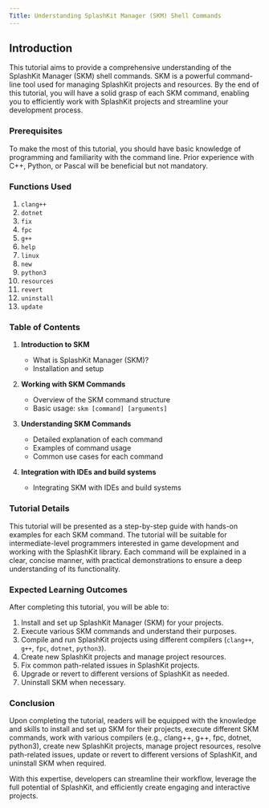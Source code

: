 ```yaml
---
Title: Understanding SplashKit Manager (SKM) Shell Commands
---
```


## Introduction

This tutorial aims to provide a comprehensive understanding of the SplashKit Manager (SKM) shell
commands. SKM is a powerful command-line tool used for managing SplashKit projects and resources. By
the end of this tutorial, you will have a solid grasp of each SKM command, enabling you to
efficiently work with SplashKit projects and streamline your development process.

### Prerequisites

To make the most of this tutorial, you should have basic knowledge of programming and familiarity
with the command line. Prior experience with C++, Python, or Pascal will be beneficial but not
mandatory.

### Functions Used

1. `clang++`
1. `dotnet`
1. `fix`
1. `fpc`
1. `g++`
1. `help`
1. `linux`
1. `new`
1. `python3`
1. `resources`
1. `revert`
1. `uninstall`
1. `update`

### Table of Contents

1. **Introduction to SKM**

   - What is SplashKit Manager (SKM)?
   - Installation and setup

1. **Working with SKM Commands**

   - Overview of the SKM command structure
   - Basic usage: `skm [command] [arguments]`

1. **Understanding SKM Commands**

   - Detailed explanation of each command
   - Examples of command usage
   - Common use cases for each command

1. **Integration with IDEs and build systems**
   - Integrating SKM with IDEs and build systems

### Tutorial Details

This tutorial will be presented as a step-by-step guide with hands-on examples for each SKM command.
The tutorial will be suitable for intermediate-level programmers interested in game development and
working with the SplashKit library. Each command will be explained in a clear, concise manner, with
practical demonstrations to ensure a deep understanding of its functionality.

### Expected Learning Outcomes

After completing this tutorial, you will be able to:

1. Install and set up SplashKit Manager (SKM) for your projects.
1. Execute various SKM commands and understand their purposes.
1. Compile and run SplashKit projects using different compilers (`clang++`, `g++`, `fpc`, `dotnet`,
   `python3`).
1. Create new SplashKit projects and manage project resources.
1. Fix common path-related issues in SplashKit projects.
1. Upgrade or revert to different versions of SplashKit as needed.
1. Uninstall SKM when necessary.

### Conclusion

Upon completing the tutorial, readers will be equipped with the knowledge and skills to install and
set up SKM for their projects, execute different SKM commands, work with various compilers (e.g.,
clang++, g++, fpc, dotnet, python3), create new SplashKit projects, manage project resources,
resolve path-related issues, update or revert to different versions of SplashKit, and uninstall SKM
when required.

With this expertise, developers can streamline their workflow, leverage the full potential of
SplashKit, and efficiently create engaging and interactive projects.
